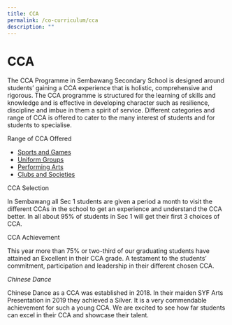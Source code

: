 ```yaml
---
title: CCA
permalink: /co-curriculum/cca
description: ""
---
```


CCA
===

The CCA Programme in Sembawang Secondary School is designed around students’ gaining a CCA experience that is holistic, comprehensive and rigorous. The CCA programme is structured for the learning of skills and knowledge and is effective in developing character such as resilience, discipline and imbue in them a spirit of service. Different categories and range of CCA is offered to cater to the many interest of students and for students to specialise.

Range of CCA Offered

*   [Sports and Games](https://sembawangsec.moe.edu.sg/co-curriculum/ccas/sports-games/)
*   [Uniform Groups](https://sembawangsec.moe.edu.sg/co-curriculum/ccas/uniformed-groups/)
*   [Performing Arts](https://sembawangsec.moe.edu.sg/co-curriculum/ccas/performing-arts/)
*   [Clubs and Societies](https://sembawangsec.moe.edu.sg/co-curriculum/ccas/clubs-societies/)

CCA Selection

In Sembawang all Sec 1 students are given a period a month to visit the different CCAs in the school to get an experience and understand the CCA better. In all about 95% of students in Sec 1 will get their first 3 choices of CCA.

CCA Achievement

This year more than 75% or two-third of our graduating students have attained an Excellent in their CCA grade. A testament to the students’ commitment, participation and leadership in their different chosen CCA.

_Chinese Dance_

Chinese Dance as a CCA was established in 2018. In their maiden SYF Arts Presentation in 2019 they achieved a Silver. It is a very commendable achievement for such a young CCA. We are excited to see how far students can excel in their CCA and showcase their talent.